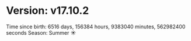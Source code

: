 # Version: v17.10.2
Time since birth: 6516 days, 156384 hours, 9383040 minutes, 562982400 seconds
Season: Summer ☀️

